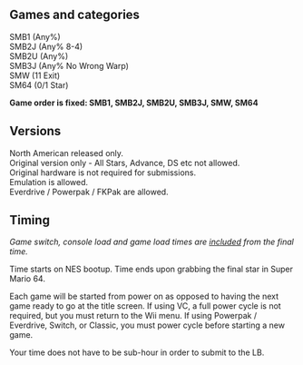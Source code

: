 ## Games and categories

SMB1 (Any%)  
SMB2J (Any% 8-4)  
SMB2U (Any%)  
SMB3J (Any% No Wrong Warp)  
SMW (11 Exit)  
SM64 (0/1 Star)  

**Game order is fixed: SMB1, SMB2J, SMB2U, SMB3J, SMW, SM64**

## Versions

North American released only.  
Original version only - All Stars, Advance, DS etc not allowed.  
Original hardware is not required for submissions.  
Emulation is allowed.  
Everdrive / Powerpak / FKPak are allowed.  
 
## Timing

*Game switch, console load and game load times are <ins>included</ins> from the final time.* 

Time starts on NES bootup. Time ends upon grabbing the final star in Super Mario 64.

Each game will be started from power on as opposed to having the next game ready to go at the title screen. If using VC, a full power cycle is not required, but you must return to the Wii menu. If using Powerpak / Everdrive, Switch, or Classic, you must power cycle before starting a new game.

Your time does not have to be sub-hour in order to submit to the LB.